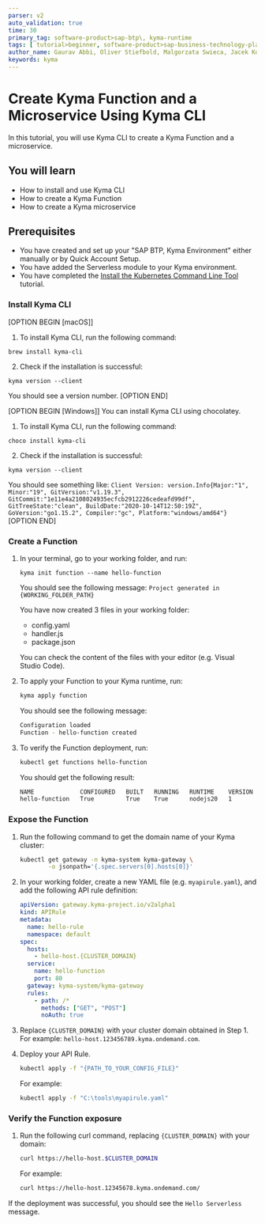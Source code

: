 ```yaml
---
parser: v2
auto_validation: true
time: 30
primary_tag: software-product>sap-btp\, kyma-runtime
tags: [ tutorial>beginner, software-product>sap-business-technology-platform]
author_name: Gaurav Abbi, Oliver Stiefbold, Malgorzata Swieca, Jacek Konopelski
keywords: kyma
---
```


# Create Kyma Function and a Microservice Using Kyma CLI

<!-- description -->In this tutorial, you will use Kyma CLI to create a Kyma Function and a microservice. 

## You will learn

  - How to install and use Kyma CLI
  - How to create a Kyma Function
  - How to create a Kyma microservice

## Prerequisites

- You have created and set up your "SAP BTP, Kyma Environment" either manually or by Quick Account Setup.
- You have added the Serverless module to your Kyma environment.
- You have completed the [Install the Kubernetes Command Line Tool](https://developers.sap.com/tutorials/cp-kyma-download-cli.html) tutorial.

### Install Kyma CLI

[OPTION BEGIN [macOS]]
1. To install Kyma CLI, run the following command:
```Shell/Bash
brew install kyma-cli
```
2. Check if the installation is successful:
```Shell/Bash
kyma version --client
```
You should see a version number.
[OPTION END]

[OPTION BEGIN [Windows]]
You can install Kyma CLI using chocolatey.

1. To install Kyma CLI, run the following command:
```Shell/Bash
choco install kyma-cli
```
2. Check if the installation is successful:
```Shell/Bash
kyma version --client
```
You should see something like:
`Client Version: version.Info{Major:"1", Minor:"19", GitVersion:"v1.19.3", GitCommit:"1e11e4a2108024935ecfcb2912226cedeafd99df", GitTreeState:"clean", BuildDate:"2020-10-14T12:50:19Z", GoVersion:"go1.15.2", Compiler:"gc", Platform:"windows/amd64"}`
[OPTION END]

### Create a Function

1. In your terminal, go to your working folder, and run:

    ```
    kyma init function --name hello-function
    ```

    You should see the following message:
    `Project generated in {WORKING_FOLDER_PATH}`

    You have now created 3 files in your working folder:

    - config.yaml
    - handler.js
    - package.json

    You can check the content of the files with your editor (e.g. Visual Studio Code).

1. To apply your Function to your Kyma runtime, run:

    ```bash
    kyma apply function
    ```
   
    You should see the following message: 

    ```bash
    Configuration loaded
    Function - hello-function created
    ```
  
2. To verify the Function deployment, run:

    ```bash
    kubectl get functions hello-function
    ```
   
    You should get the following result:

    ```bash
    NAME             CONFIGURED   BUILT   RUNNING   RUNTIME    VERSION   AGE
    hello-function   True         True    True      nodejs20   1         4m9s
    ```
   
### Expose the Function   

1. Run the following command to get the domain name of your Kyma cluster:

    ```bash
    kubectl get gateway -n kyma-system kyma-gateway \
            -o jsonpath='{.spec.servers[0].hosts[0]}'
    ```


2. In your working folder, create a new YAML file (e.g. `myapirule.yaml`), and add the following API rule definition:

    ```yaml
    apiVersion: gateway.kyma-project.io/v2alpha1
    kind: APIRule
    metadata:
      name: hello-rule
      namespace: default
    spec:
      hosts:
        - hello-host.{CLUSTER_DOMAIN}
      service:
        name: hello-function
        port: 80
      gateway: kyma-system/kyma-gateway
      rules:
        - path: /*
          methods: ["GET", "POST"]
          noAuth: true
    ```

3. Replace `{CLUSTER_DOMAIN}` with your cluster domain obtained in Step 1. For example: `hello-host.123456789.kyma.ondemand.com`.

4. Deploy your API Rule. 
   
    ```bash
    kubectl apply -f "{PATH_TO_YOUR_CONFIG_FILE}"
    ```

    For example:   

    ```bash
    kubectl apply -f "C:\tools\myapirule.yaml"
    ```
   
### Verify the Function exposure

1. Run the following curl command, replacing `{CLUSTER_DOMAIN}` with your domain: 

    ```bash
    curl https://hello-host.$CLUSTER_DOMAIN
    ```

    For example:

    ```bash 
    curl https://hello-host.12345678.kyma.ondemand.com/
    ```

If the deployment was successful, you should see the `Hello Serverless` message.
